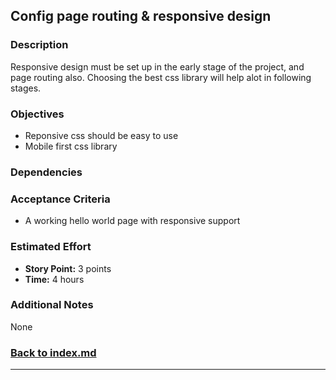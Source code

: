 ## Config page routing & responsive design

### Description

Responsive design must be set up in the early stage of the project, and page routing also. Choosing the best css library will help alot in following stages.

### Objectives

- Reponsive css should be easy to use
- Mobile first css library

### Dependencies


### Acceptance Criteria

- A working hello world page with responsive support

### Estimated Effort

- **Story Point:** 3 points
- **Time:** 4 hours

### Additional Notes

None

### [Back to index.md](../index.md#task-list)

---

